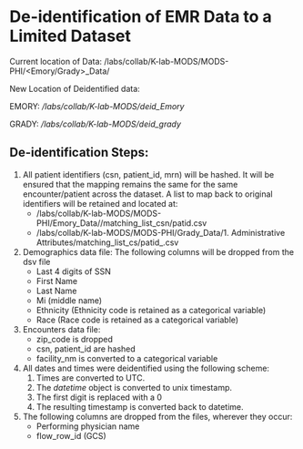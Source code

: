 # De-identification of EMR Data to a Limited Dataset

Current location of Data:  /labs/collab/K-lab-MODS/MODS-PHI/<Emory/Grady>_Data/

New Location of Deidentified data: 

EMORY: */labs/collab/K-lab-MODS/deid_Emory*

GRADY: */labs/collab/K-lab-MODS/deid_grady*

## De-identification Steps:

  1. All patient identifiers (csn, patient_id, mrn) will be hashed. It will be ensured that the mapping remains the same for the same encounter/patient across the dataset. 
     A list to map back to original identifiers will be retained and located at: 
     * /labs/collab/K-lab-MODS/MODS-PHI/Emory_Data/<year>/matching_list_csn/patid.csv
     * /labs/collab/K-lab-MODS/MODS-PHI/Grady_Data/1. Administrative Attributes/matching_list_cs/patid_<year>.csv
  2. Demographics data file: The following columns will be dropped from the dsv file
      * Last 4 digits of SSN
      * First Name 
      * Last Name
      * Mi (middle name)
      * Ethnicity (Ethnicity code is retained as a categorical variable)
      * Race (Race code is retained as a categorical variable)
   3. Encounters data file:
      * zip_code is dropped
      * csn, patient_id are hashed
      * facility_nm is converted to a categorical variable
   4. All dates and times were deidentified using the following scheme:
      1. Times are converted to UTC.
      2. The _datetime_ object is converted to unix timestamp. 
      3. The first digit is replaced with a 0
      4. The resulting timestamp is converted back to datetime.     
   5. The following columns are dropped from the files, wherever they occur:
      * Performing physician name
      * flow_row_id (GCS)

